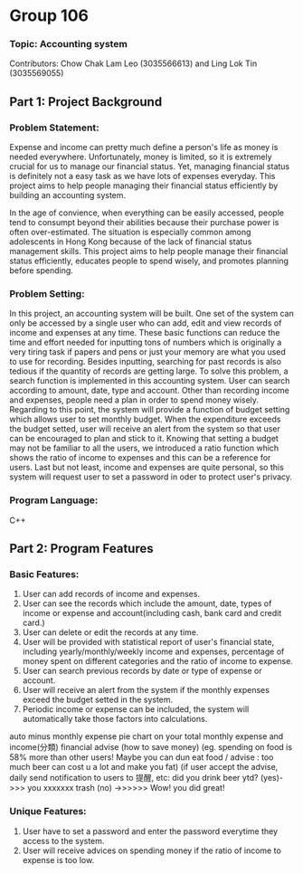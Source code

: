 # Group 106
### Topic: Accounting system
Contributors: Chow Chak Lam Leo (3035566613) and Ling Lok Tin (3035569055)
## Part 1: Project Background
### Problem Statement: 
Expense and income can pretty much define a person's life as money is needed everywhere. Unfortunately, money is limited, so it is extremely crucial for us to manage our financial status. Yet, managing financial status is definitely not a easy task as we have lots of expenses everyday. This project aims to help people managing their financial status efficiently by building an accounting system.

In the age of convience, when everything can be easily accessed, people tend to consumpt beyond their abilities because their purchase power is often over-estimated. The situation is especially common among adolescents in Hong Kong because of the lack of  financial status management skills. This project aims to help people manage their financial status efficiently, educates people to spend wisely, and promotes planning before spending. 
### Problem Setting:
In this project, an accounting system will be built. One set of the system can only be accessed by a single user who can add, edit and view records of income and expenses at any time. These basic functions can reduce the time and effort needed for inputting tons of numbers which is originally a very tiring task if papers and pens or just your memory are what you used to use for recording. Besides inputting, searching for past records is also tedious if the quantity of records are getting large. To solve this problem, a search function is implemented in this accounting system. User can search according to amount, date, type and account. Other than recording income and expenses, people need a plan in order to spend money wisely. Regarding to this point, the system will provide a function of budget setting which allows user to set monthly budget. When the expenditure exceeds the budget setted, user will receive an alert from the system so that user can be encouraged to plan and stick to it. Knowing that setting a budget may not be familiar to all the users, we introduced a ratio function which shows the ratio of income to expenses and this can be a reference for users. Last but not least, income and expenses are quite personal, so this system will request user to set a password in oder to protect user's privacy.
### Program Language:
C++
## Part 2: Program Features


### Basic Features:
1. User can add records of income and expenses.
2. User can see the records which include the amount, date, types of income or expense and account(including cash, bank card and credit card.)
3. User can delete or edit the records at any time.
4. User will be provided with statistical report of user's financial state, including yearly/monthly/weekly income and expenses, percentage of money spent on different categories and the ratio of income to expense.
5. User can search previous records by date or type of expense or account.
6. User will receive an alert from the system if the monthly expenses exceed the budget setted in the system.
7. Periodic income or expense can be included, the system will automatically take those factors into calculations.



auto minus monthly expense
pie chart on your total monthly expense and income(分類)
financial advise (how to save money) (eg. spending on food is 58% more than other users! Maybe you can dun eat food / advise : too much beer can cost u a lot and make you fat) (if user accept the advise, daily send notification to users to 提醒, etc: did you drink beer ytd? (yes)->>> you xxxxxxx trash (no) ->>>>>> Wow! you did great!

### Unique Features:
1. User have to set a password and enter the password everytime they access to the system.
2. User will receive advices on spending money if the ratio of income to expense is too low. 
